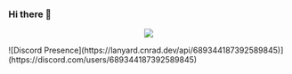 ### Hi there 👋
<p align = "center"><img src = "https://github-widgetbox.vercel.app/api/profile?username=workframes&data=followers,repositories,stars,commits"></p>
![Discord Presence](https://lanyard.cnrad.dev/api/689344187392589845)](https://discord.com/users/689344187392589845)




